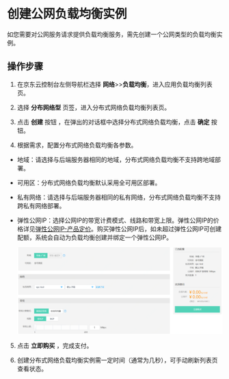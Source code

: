 # 创建公网负载均衡实例

如您需要对公网服务请求提供负载均衡服务，需先创建一个公网类型的负载均衡实例。
## 操作步骤

 1. 在京东云控制台左侧导航栏选择 **网络**>>**负载均衡**，进入应用负载均衡列表页。
 
 2. 选择 **分布网络型** 页签，进入分布式网络负载均衡列表页。
 
 3. 点击 **创建** 按钮 ，在弹出的对话框中选择分布式网络负载均衡，点击 **确定** 按钮。
 
 4. 根据需求，配置分布式网络负载均衡各参数。

- 地域：请选择与后端服务器相同的地域，分布式网络负载均衡不支持跨地域部署。
- 可用区：分布式网络负载均衡默认采用全可用区部署。
- 私有网络：请选择与后端服务器相同的私有网络，分布式网络负载均衡不支持跨私有网络部署。
- 弹性公网IP：选择公网IP的带宽计费模式、线路和带宽上限。弹性公网IP的价格详见[弹性公网IP-产品定价](http://docs.jdcloud.com/elastic-ip/billing-overview)。购买弹性公网IP后，如未超过弹性公网IP可创建配额，系统会自动为负载均衡创建并绑定一个弹性公网IP。
    
  ![创建DNLB实例](../../../../image/Networking/Distributed-Network-Load-Balancer/DNLB-014.png)

 5. 点击 **立即购买** ，完成支付。

 6. 创建分布式网络负载均衡实例需一定时间（通常为几秒），可手动刷新列表页查看状态。

	
